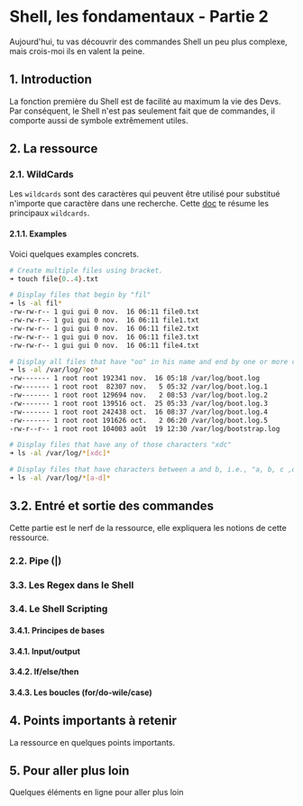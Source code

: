 # Shell, les fondamentaux - Partie 2
Aujourd'hui, tu vas découvrir des commandes Shell un peu plus complexe, mais crois-moi ils en valent la peine. 

## 1. Introduction
La fonction première du Shell est de facilité au maximum la vie des Devs. Par conséquent, le Shell n'est pas seulement fait que de commandes, il comporte aussi de symbole extrêmement utiles.

## 2. La ressource

### 2.1. WildCards
Les `wildcards` sont des caractères qui peuvent être utilisé pour substitué n'importe que caractère dans une recherche. Cette [doc](https://tldp.org/LDP/GNU-Linux-Tools-Summary/html/x11655.htm) te résume les principaux `wildcards`. 


#### 2.1.1. Examples
Voici quelques examples concrets.

```sh
# Create multiple files using bracket.
➜ touch file{0..4}.txt

# Display files that begin by "fil"
➜ ls -al fil*   
-rw-rw-r-- 1 gui gui 0 nov.  16 06:11 file0.txt
-rw-rw-r-- 1 gui gui 0 nov.  16 06:11 file1.txt
-rw-rw-r-- 1 gui gui 0 nov.  16 06:11 file2.txt
-rw-rw-r-- 1 gui gui 0 nov.  16 06:11 file3.txt
-rw-rw-r-- 1 gui gui 0 nov.  16 06:11 file4.txt
```

```sh
# Display all files that have "oo" in his name and end by one or more characters
➜ ls -al /var/log/?oo*
-rw------- 1 root root 192341 nov.  16 05:18 /var/log/boot.log
-rw------- 1 root root  82307 nov.   5 05:32 /var/log/boot.log.1
-rw------- 1 root root 129694 nov.   2 08:53 /var/log/boot.log.2
-rw------- 1 root root 139516 oct.  25 05:33 /var/log/boot.log.3
-rw------- 1 root root 242438 oct.  16 08:37 /var/log/boot.log.4
-rw------- 1 root root 191626 oct.   2 06:20 /var/log/boot.log.5
-rw-r--r-- 1 root root 104003 août  19 12:30 /var/log/bootstrap.log
```


```sh
# Display files that have any of those characters "xdc"
➜ ls -al /var/log/*[xdc]*

# Display files that have characters between a and b, i.e., "a, b, c ,d"
➜ ls -al /var/log/*[a-d]*
```


## 3.2. Entré et sortie des commandes 
Cette partie est le nerf de la ressource, elle expliquera les notions de cette ressource.




### 2.2. Pipe (|) 





### 3.3. Les Regex dans le Shell


### 3.4. Le Shell Scripting

#### 3.4.1. Principes de bases

#### 3.4.1. Input/output

#### 3.4.2. If/else/then

#### 3.4.3. Les boucles (for/do-wile/case)

## 4. Points importants à retenir
La ressource en quelques points importants.

## 5. Pour aller plus loin
Quelques éléments en ligne pour aller plus loin
